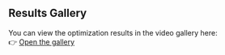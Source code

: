 ## Results Gallery

You can view the optimization results in the video gallery here:  
👉 [Open the gallery](https://ricardofitas.github.io/Opt_CorrugatedBoards_Sim/index.html)
